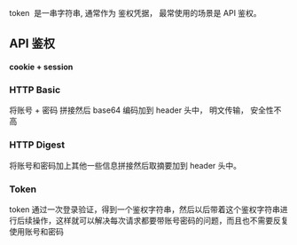 
token  是一串字符串,  通常作为 鉴权凭据， 最常使用的场景是 API 鉴权。

## API 鉴权

#### cookie + session

### HTTP Basic
将账号 + 密码 拼接然后 base64 编码加到 header 头中， 明文传输， 安全性不高

### HTTP Digest
将账号和密码加上其他一些信息拼接然后取摘要加到 header 头中。

### Token
token 通过一次登录验证，得到一个鉴权字符串，然后以后带着这个鉴权字符串进行后续操作，这样就可以解决每次请求都要带账号密码的问题，而且也不需要反复使用账号和密码